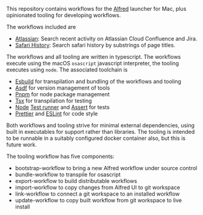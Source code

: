 This repository contains workflows for the [Alfred](https://www.alfredapp.com)
launcher for Mac, plus opinionated tooling for developing workflows.

The workflows included are

- [Atlassian](workflows/atlassian/README.md): Search recent activity on
  Atlassian Cloud Confluence and Jira.
- [Safari History](workflows/safari-history/README.md): Search safari history by
  substrings of page titles.

The workflows and all tooling are written in typescript. The workflows execute
using the macOS `osascript` javascript interpreter, the tooling executes using
`node`. The associated toolchain is

- [Esbuild](https://esbuild.github.io) for transpilation and bundling of the
  workflows and tooling
- [Asdf](https://asdf-vm.com) for version management of tools
- [Pnpm](https://pnpm.io) for node package management
- [Tsx](https://github.com/privatenumber/tsx) for transpilation for testing
- [Node](https://nodejs.org/) [Test
  runner](https://nodejs.org/docs/latest/api/test.html) and
  [Assert](https://nodejs.org/docs/latest/api/assert.html) for tests
- [Prettier](https://prettier.io) and [ESLint](https://eslint.org) for code
  style

Both workflows and tooling strive for minimal external dependencies, using built
in executables for support rather than libraries. The tooling is intended to be
runnable in a suitably configured docker container also, but this is future
work.

The tooling workflow has five components:

- bootstrap-workflow to bring a new Alfred workflow under source control
- bundle-workflow to transpile for osascript
- export-workflow to build distributable workflows
- import-workflow to copy changes from Alfred UI to git workspace
- link-workflow to connect a git workspace to an installed workflow
- update-workflow to copy built workflow from git workspace to live install
